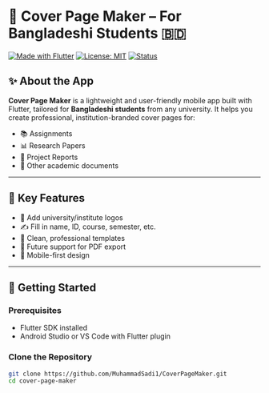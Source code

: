 # 📄 Cover Page Maker – For Bangladeshi Students 🇧🇩

[![Made with Flutter](https://img.shields.io/badge/Flutter-%2302569B.svg?style=for-the-badge&logo=flutter&logoColor=white)](https://flutter.dev/)
[![License: MIT](https://img.shields.io/badge/License-MIT-yellow.svg?style=for-the-badge)](https://opensource.org/licenses/MIT)
[![Status](https://img.shields.io/badge/status-in%20development-orange?style=for-the-badge)]()

## ✨ About the App

**Cover Page Maker** is a lightweight and user-friendly mobile app built with Flutter, tailored for **Bangladeshi students** from any university. It helps you create professional, institution-branded cover pages for:

- 📚 Assignments
- 📊 Research Papers
- 📑 Project Reports
- 📄 Other academic documents

---

## 🔧 Key Features

- 🏫 Add university/institute logos
- ✍️ Fill in name, ID, course, semester, etc.
- 🎨 Clean, professional templates
- 💾 Future support for PDF export
- 📱 Mobile-first design

---

## 🚀 Getting Started

### Prerequisites

- Flutter SDK installed
- Android Studio or VS Code with Flutter plugin

### Clone the Repository

```bash
git clone https://github.com/MuhammadSadi1/CoverPageMaker.git
cd cover-page-maker
